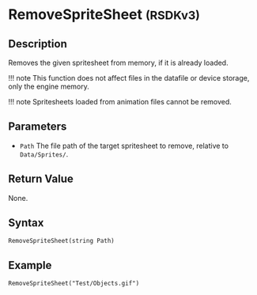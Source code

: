 # RemoveSpriteSheet <small>(RSDKv3)</small>

## Description
Removes the given spritesheet from memory, if it is already loaded.

!!! note
    This function does not affect files in the datafile or device storage, only the engine memory.

!!! note
    Spritesheets loaded from animation files cannot be removed.

## Parameters
- `Path`
The file path of the target spritesheet to remove, relative to `Data/Sprites/`.

## Return Value
None.

## Syntax
```
RemoveSpriteSheet(string Path)
```

## Example
```
RemoveSpriteSheet("Test/Objects.gif")
```